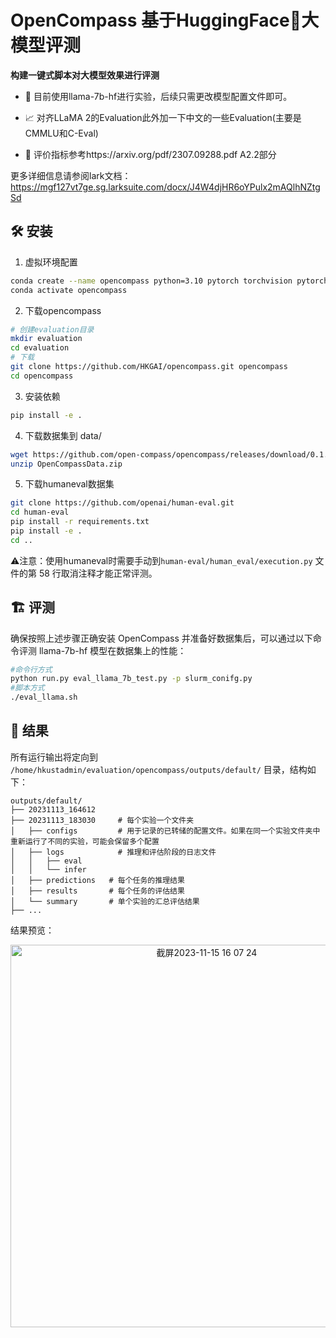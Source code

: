 # OpenCompass 基于HuggingFace🤗大模型评测

**构建一键式脚本对大模型效果进行评测**

- 🧶 目前使用llama-7b-hf进行实验，后续只需更改模型配置文件即可。

- 📈 对齐LLaMA 2的Evaluation此外加一下中文的一些Evaluation(主要是CMMLU和C-Eval)
- 📑 评价指标参考https://arxiv.org/pdf/2307.09288.pdf A2.2部分

更多详细信息请参阅lark文档：https://mgf127vt7ge.sg.larksuite.com/docx/J4W4djHR6oYPulx2mAQlhNZtgSd

## 🛠️ 安装

1. 虚拟环境配置

```bash
conda create --name opencompass python=3.10 pytorch torchvision pytorch-cuda -c nvidia -c pytorch -y
conda activate opencompass
```

2. 下载opencompass

```bash
# 创建evaluation目录
mkdir evaluation
cd evaluation
# 下载
git clone https://github.com/HKGAI/opencompass.git opencompass
cd opencompass
```

3. 安装依赖

```bash
pip install -e .
```

4. 下载数据集到 data/ 

```bash
wget https://github.com/open-compass/opencompass/releases/download/0.1.1/OpenCompassData.zip
unzip OpenCompassData.zip
```

5. 下载humaneval数据集

```bash
git clone https://github.com/openai/human-eval.git
cd human-eval
pip install -r requirements.txt
pip install -e .
cd ..
```

⚠️注意：使用humaneval时需要手动到`human-eval/human_eval/execution.py` 文件的第 58 行取消注释才能正常评测。

## 🏗️ 评测

确保按照上述步骤正确安装 OpenCompass 并准备好数据集后，可以通过以下命令评测 llama-7b-hf 模型在数据集上的性能：

```Bash
#命令行方式
python run.py eval_llama_7b_test.py -p slurm_conifg.py
#脚本方式
./eval_llama.sh
```

## 📖 结果

所有运行输出将定向到 `/home/hkustadmin/evaluation/opencompass/outputs/default/` 目录，结构如下：

```Plaintext
outputs/default/
├── 20231113_164612
├── 20231113_183030     # 每个实验一个文件夹
│   ├── configs         # 用于记录的已转储的配置文件。如果在同一个实验文件夹中重新运行了不同的实验，可能会保留多个配置
│   ├── logs            # 推理和评估阶段的日志文件
│   │   ├── eval
│   │   └── infer
│   ├── predictions   # 每个任务的推理结果
│   ├── results       # 每个任务的评估结果
│   └── summary       # 单个实验的汇总评估结果
├── ...
```

结果预览：

<div align="center">
  <img width="612" alt="截屏2023-11-15 16 07 24" src="https://github.com/HKGAI/opencompass/assets/114467558/4c601d41-ac3b-479c-8b9b-8563082c2b7c">
  <br />
